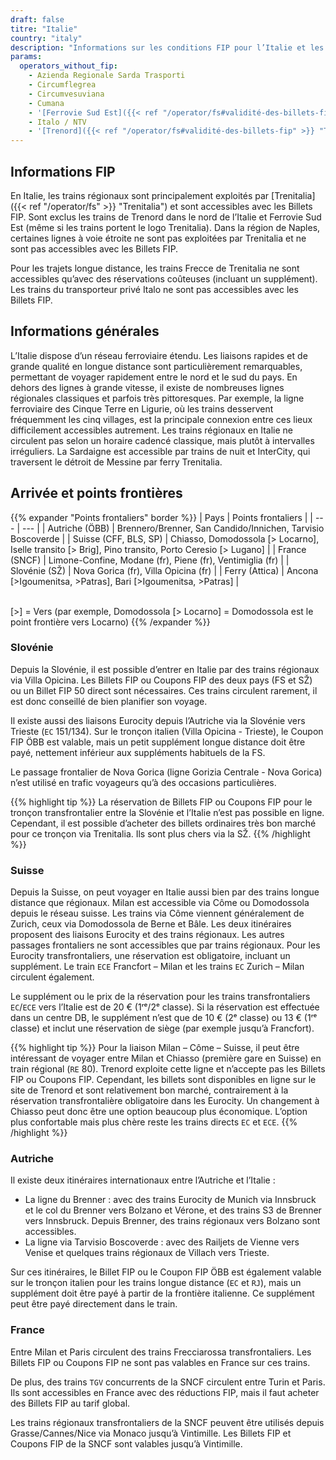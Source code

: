 ```yaml
---
draft: false
titre: "Italie"
country: "italy"
description: "Informations sur les conditions FIP pour l’Italie et les opérateurs proposant des réductions."
params:
  operators_without_fip:
    - Azienda Regionale Sarda Trasporti
    - Circumflegrea
    - Circumvesuviana
    - Cumana
    - '[Ferrovie Sud Est]({{< ref "/operator/fs#validité-des-billets-fip" >}} "Ferrovie Sud Est")'
    - Italo / NTV
    - '[Trenord]({{< ref "/operator/fs#validité-des-billets-fip" >}} "Trenord")'
---
```


## Informations FIP

En Italie, les trains régionaux sont principalement exploités par [Trenitalia]({{< ref "/operator/fs" >}} "Trenitalia") et sont accessibles avec les Billets FIP. Sont exclus les trains de Trenord dans le nord de l’Italie et Ferrovie Sud Est (même si les trains portent le logo Trenitalia). Dans la région de Naples, certaines lignes à voie étroite ne sont pas exploitées par Trenitalia et ne sont pas accessibles avec les Billets FIP.

Pour les trajets longue distance, les trains Frecce de Trenitalia ne sont accessibles qu’avec des réservations coûteuses (incluant un supplément). Les trains du transporteur privé Italo ne sont pas accessibles avec les Billets FIP.

## Informations générales

L’Italie dispose d’un réseau ferroviaire étendu. Les liaisons rapides et de grande qualité en longue distance sont particulièrement remarquables, permettant de voyager rapidement entre le nord et le sud du pays. En dehors des lignes à grande vitesse, il existe de nombreuses lignes régionales classiques et parfois très pittoresques. Par exemple, la ligne ferroviaire des Cinque Terre en Ligurie, où les trains desservent fréquemment les cinq villages, est la principale connexion entre ces lieux difficilement accessibles autrement. Les trains régionaux en Italie ne circulent pas selon un horaire cadencé classique, mais plutôt à intervalles irréguliers. La Sardaigne est accessible par trains de nuit et InterCity, qui traversent le détroit de Messine par ferry Trenitalia.

## Arrivée et points frontières

{{% expander "Points frontaliers" border %}}
| Pays | Points frontaliers |
| --- | --- |
| Autriche (ÖBB) | Brennero/Brenner, San Candido/Innichen, Tarvisio Boscoverde |
| Suisse (CFF, BLS, SP) | Chiasso, Domodossola [> Locarno], Iselle transito [> Brig], Pino transito, Porto Ceresio [> Lugano] |
| France (SNCF) | Limone-Confine, Modane (fr), Piene (fr), Ventimiglia (fr) |
| Slovénie (SŽ) | Nova Gorica (fr), Villa Opicina (fr) |
| Ferry (Attica) | Ancona [>Igoumenitsa, >Patras], Bari [>Igoumenitsa, >Patras] |

\
[>] = Vers (par exemple, Domodossola [> Locarno] = Domodossola est le point frontière vers Locarno)
{{% /expander %}}

### Slovénie

Depuis la Slovénie, il est possible d’entrer en Italie par des trains régionaux via Villa Opicina. Les Billets FIP ou Coupons FIP des deux pays (FS et SŽ) ou un Billet FIP 50 direct sont nécessaires. Ces trains circulent rarement, il est donc conseillé de bien planifier son voyage.

Il existe aussi des liaisons Eurocity depuis l’Autriche via la Slovénie vers Trieste (`EC` 151/134). Sur le tronçon italien (Villa Opicina - Trieste), le Coupon FIP ÖBB est valable, mais un petit supplément longue distance doit être payé, nettement inférieur aux suppléments habituels de la FS.

Le passage frontalier de Nova Gorica (ligne Gorizia Centrale - Nova Gorica) n’est utilisé en trafic voyageurs qu’à des occasions particulières.

{{% highlight tip %}}
La réservation de Billets FIP ou Coupons FIP pour le tronçon transfrontalier entre la Slovénie et l’Italie n’est pas possible en ligne. Cependant, il est possible d’acheter des billets ordinaires très bon marché pour ce tronçon via Trenitalia. Ils sont plus chers via la SŽ.
{{% /highlight %}}

### Suisse

Depuis la Suisse, on peut voyager en Italie aussi bien par des trains longue distance que régionaux. Milan est accessible via Côme ou Domodossola depuis le réseau suisse. Les trains via Côme viennent généralement de Zurich, ceux via Domodossola de Berne et Bâle. Les deux itinéraires proposent des liaisons Eurocity et des trains régionaux. Les autres passages frontaliers ne sont accessibles que par trains régionaux. Pour les Eurocity transfrontaliers, une réservation est obligatoire, incluant un supplément. Le train `ECE` Francfort – Milan et les trains `EC` Zurich – Milan circulent également.

Le supplément ou le prix de la réservation pour les trains transfrontaliers `EC`/`ECE` vers l’Italie est de 20 € (1ʳᵉ/2ᵉ classe). Si la réservation est effectuée dans un centre DB, le supplément n’est que de 10 € (2ᵉ classe) ou 13 € (1ʳᵉ classe) et inclut une réservation de siège (par exemple jusqu’à Francfort).

{{% highlight tip %}}
Pour la liaison Milan – Côme – Suisse, il peut être intéressant de voyager entre Milan et Chiasso (première gare en Suisse) en train régional (`RE` 80). Trenord exploite cette ligne et n’accepte pas les Billets FIP ou Coupons FIP. Cependant, les billets sont disponibles en ligne sur le site de Trenord et sont relativement bon marché, contrairement à la réservation transfrontalière obligatoire dans les Eurocity. Un changement à Chiasso peut donc être une option beaucoup plus économique. L’option plus confortable mais plus chère reste les trains directs `EC` et `ECE`.
{{% /highlight %}}

### Autriche

Il existe deux itinéraires internationaux entre l’Autriche et l’Italie :

- La ligne du Brenner : avec des trains Eurocity de Munich via Innsbruck et le col du Brenner vers Bolzano et Vérone, et des trains S3 de Brenner vers Innsbruck. Depuis Brenner, des trains régionaux vers Bolzano sont accessibles.
- La ligne via Tarvisio Boscoverde : avec des Railjets de Vienne vers Venise et quelques trains régionaux de Villach vers Trieste.

Sur ces itinéraires, le Billet FIP ou le Coupon FIP ÖBB est également valable sur le tronçon italien pour les trains longue distance (`EC` et `RJ`), mais un supplément doit être payé à partir de la frontière italienne. Ce supplément peut être payé directement dans le train.

### France

Entre Milan et Paris circulent des trains Frecciarossa transfrontaliers. Les Billets FIP ou Coupons FIP ne sont pas valables en France sur ces trains.

De plus, des trains `TGV` concurrents de la SNCF circulent entre Turin et Paris. Ils sont accessibles en France avec des réductions FIP, mais il faut acheter des Billets FIP au tarif global.

Les trains régionaux transfrontaliers de la SNCF peuvent être utilisés depuis Grasse/Cannes/Nice via Monaco jusqu’à Vintimille. Les Billets FIP et Coupons FIP de la SNCF sont valables jusqu’à Vintimille.
